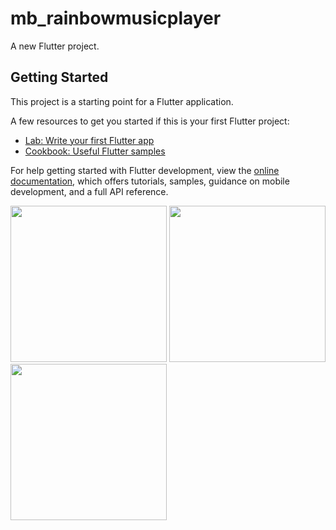 # mb_rainbowmusicplayer

A new Flutter project.

## Getting Started

This project is a starting point for a Flutter application.

A few resources to get you started if this is your first Flutter project:

- [Lab: Write your first Flutter app](https://docs.flutter.dev/get-started/codelab)
- [Cookbook: Useful Flutter samples](https://docs.flutter.dev/cookbook)

For help getting started with Flutter development, view the
[online documentation](https://docs.flutter.dev/), which offers tutorials,
samples, guidance on mobile development, and a full API reference.

<img src="https://user-images.githubusercontent.com/121868184/216064322-89cdb540-88d5-424c-8134-8b22fe322ada.jpeg" width="250px">
<img src="https://user-images.githubusercontent.com/121868184/216064396-3d14e1c6-1972-435f-a604-d55c356e656b.jpeg" width="250px">
<img src="https://user-images.githubusercontent.com/121868184/216064549-920989a5-4ab8-491e-a6a9-35c952a01ea4.jpeg" width="250px">


